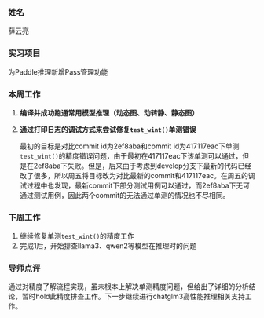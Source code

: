 ### 姓名

薛云亮

### 实习项目

为Paddle推理新增Pass管理功能

### 本周工作

1. **编译并成功跑通常用模型推理（动态图、动转静、静态图）**
2. **通过打印日志的调试方式来尝试修复`test_wint()`单测错误**

   最初的目标是对比commit id为2ef8aba和commit id为417117eac下单测`test_wint()`的精度错误问题，由于最初在417117eac下该单测可以通过，但是在2ef8aba下失败。但是，后来由于考虑到develop分支下最新的代码已经改了很多，所以周五将目标改为对比最新的commit和417117eac。在周五的调试过程中也发现，最新commit下部分测试用例可以通过，而2ef8aba下无可通过测试用例，因此两个commit的无法通过单测的情况也不尽相同。

### 下周工作

1. 继续修复单测`test_wint()`的精度工作
1. 完成1后，开始排查llama3、qwen2等模型在推理时的问题

### 导师点评
通过对精度了解流程实现，虽未根本上解决单测精度问题，但给出了详细的分析结论，暂时hold此精度排查工作。下一步继续进行chatglm3高性能推理相关支持工作。

